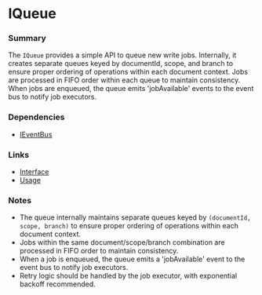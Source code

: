 # IQueue

### Summary

The `IQueue` provides a simple API to queue new write jobs. Internally, it creates separate queues keyed by documentId, scope, and branch to ensure proper ordering of operations within each document context. Jobs are processed in FIFO order within each queue to maintain consistency. When jobs are enqueued, the queue emits 'jobAvailable' events to the event bus to notify job executors.

### Dependencies

- [IEventBus](../Events/index.md)

### Links

* [Interface](interface.md)
* [Usage](usage.md)

### Notes

- The queue internally maintains separate queues keyed by `(documentId, scope, branch)` to ensure proper ordering of operations within each document context.
- Jobs within the same document/scope/branch combination are processed in FIFO order to maintain consistency.
- When a job is enqueued, the queue emits a 'jobAvailable' event to the event bus to notify job executors.
- Retry logic should be handled by the job executor, with exponential backoff recommended.

